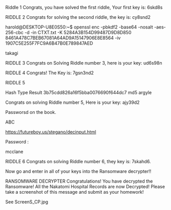 Riddle 1
Congrats, you have solved the first riddle, Your first key is:   6skd8s

RIDDLE 2
Congrats for solving the second riddle, the key is:    cy8snd2



harold@DESKTOP-U8E0S50:~$ openssl enc -pbkdf2 -base64 -nosalt  -aes-256-cbc -d -in  CTXT.txt -K 5284A3B154D99487D9D8D850
8461A478C7BEB67081A64AD9A15147906E8E8564 -iv 1907C5E255F7FC9A6B47B0E789847AED


takagi



RIDDLE 3
Congrats on Solving Riddle number 3, here is your key:   ud6s98n


RIDDLE 4
Congrats! The Key is:    7gsn3nd2


RIDDLE 5

Hash	Type	Result
3b75cdd826a16f5bba0076690f644dc7	md5	argyle


Congrats on solving Riddle number 5, Here is your key: ajy39d2



Passworsd on the book.

ABC

https://futureboy.us/stegano/decinput.html

Password :

mcclane


RIDDLE 6
Congrats on solving Riddle number 6, they key is: 7skahd6.



Now go and enter in all of your keys into the Ransomware decrypter!!

RANSOMWARE DECRYPTER
Congratulations!  You have decrypted the Ransomware!  All the Nakatomi Hospital Records are now Decrypted!  Please take a screenshot of this message and submit as your homework!

See ScreenS_CP.jpg

